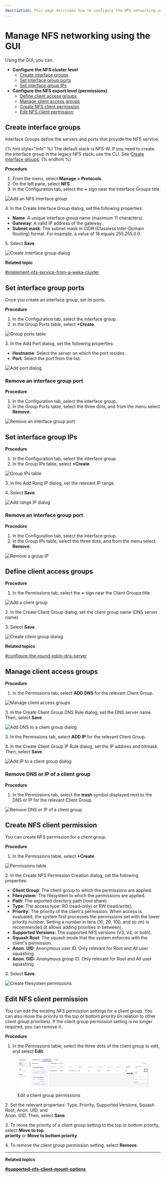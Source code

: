 ```yaml
---
description: This page describes how to configure the NFS networking using the GUI.
---
```


# Manage NFS networking using the GUI

Using the GUI, you can:

* **Configure the NFS cluster level**
  * [Create interface groups](nfs-support.md#create-interface-groups)
  * [Set interface group ports](nfs-support.md#set-interface-group-ports)
  * [Set interface group IPs](nfs-support.md#set-interface-group-ips)
* **Configure the NFS export level (permissions)**
  * [Define client access groups](nfs-support.md#define-client-access-groups)
  * [Manage client access groups](nfs-support.md#manage-client-access-groups)
  * [Create NFS client permission](nfs-support.md#create-nfs-client-permission)
  * [Edit NFS client permission](nfs-support.md#edit-nfs-client-permission)

## Create interface groups <a href="#create-interface-groups" id="create-interface-groups"></a>

Interface Groups define the servers and ports that provide the NFS service.

{% hint style="info" %}
The default stack is NFS-W. If you need to create the interface group in the legacy NFS stack, use the CLI. See [Create interface groups](nfs-support-1.md#create-interface-groups).
{% endhint %}

**Procedure**

1. From the menu, select **Manage > Protocols**.
2. On the left pane, select **NFS**.
3. In the Configuration tab, select the **+** sign near the Interface Groups title.&#x20;

![Add an NFS interface group](../../.gitbook/assets/wmng\_add\_nfs\_group\_add.png)

4\. In the Create Interface Group dialog, set the following properties:

* **Name**: A unique interface group name (maximum 11 characters).
* **Gateway**: A valid IP address of the gateway.
* **Subnet mask**: The subnet mask in CIDR (Classless Inter-Domain Routing) format. For example, a value of 16 equals 255.255.0.0.

5\. Select **Save**.

![Create interface group dialog](../../.gitbook/assets/wmng\_4\_1\_create\_interface\_group.png)

**Related topic**

[#implement-nfs-service-from-a-weka-cluster](./#implement-nfs-service-from-a-weka-cluster "mention")

## Set interface group ports

Once you create an interface group, set its ports.

**Procedure**

1. In the Configuration tab, select the interface group.
2. In the Group Ports table, select **+Create**.

![Group ports table](../../.gitbook/assets/wmng\_add\_nfs\_group\_ports\_add.png)

3\. In the Add Port dialog, set the following properties:

* **Hostname**: Select the server on which the port resides.
* **Port:** Select the port from the list.

![Add port dialog](../../.gitbook/assets/wmng\_add\_nfs\_group\_ports\_dialog.png)

### Remove an interface group port

**Procedure**

1. In the Configuration tab, select the interface group.
2. In the Group Ports table, select the three dots, and from the menu select **Remove**.&#x20;

![Remove an interface group port](../../.gitbook/assets/wmng\_add\_nfs\_group\_ports\_remove.png)

## **Set interface group IPs**

**Procedure**

1. In the Configuration tab, select the interface group.
2. In the Group IPs table, select **+Create**.

![Group IPs table](../../.gitbook/assets/wmng\_add\_nfs\_group\_ips\_add.png)

3\. In the Add Rang IP dialog, set the relevant IP range.

4\. Select **Save**.

![Add range IP dialog](../../.gitbook/assets/wmng\_add\_nfs\_group\_ips\_dialog.png)

### Remove an interface group port

**Procedure**

1. In the Configuration tab, select the interface group.
2. In the Group IPs table, select the three dots, and from the menu select **Remove**.&#x20;

![Remove a group IP](<../../.gitbook/assets/wmng\_add\_nfs\_group\_ip\_remove (1).png>)

## Define client access groups <a href="#define-client-access-groups" id="define-client-access-groups"></a>

**Procedure**

1. In the Permissions tab, select the **+** sign near the Client Groups title.

![Add a client group](../../.gitbook/assets/wmng\_add\_nfs\_client\_group\_add.png)

2\. In the Create Client Group dialog, set the client group name (DNS server name).

3\. Select **Save**.&#x20;

![Create client group dialog](../../.gitbook/assets/wmng\_add\_nfs\_client\_group\_dialog.png)

**Related topics**

[#configure-the-round-robin-dns-server](./#configure-the-round-robin-dns-server "mention")

## Manage client access groups <a href="#manage-client-access-groups" id="manage-client-access-groups"></a>

**Procedure**

1. In the Permissions tab, select **ADD DNS** for the relevant Client Group.

![Manage client access groups](../../.gitbook/assets/wmng\_add\_nfs\_client\_group\_dns-ip-buttons.png)

3\. In the Create Client Group DNS Rule dialog, set the DNS server name. Then, select **Save**.

![Add DNS to a client group dialog](../../.gitbook/assets/wmng\_add\_nfs\_client\_group\_dns\_rule.png)

3\. In the Permissions tab, select **ADD IP** for the relevant Client Group.

4\. In the Create Client Group IP Rule dialog, set the IP address and bitmask. Then, select **Save**.

![Add IP to a client group dialog](../../.gitbook/assets/wmng\_add\_nfs\_client\_group\_ip\_rule.png)

### Remove DNS or IP of a client group

**Procedure**

1. In the Permissions tab, select the **trash** symbol displayed next to the DNS or IP for the relevant Client Group.

![Remove DNS or IP of a client group](../../.gitbook/assets/wmng\_add\_nfs\_group\_ip\_remove.png)

## Create NFS client permission <a href="#create-nfs-client-permission" id="create-nfs-client-permission"></a>

You can create NFS permission for a client group.

**Procedure**

1. In the Permissions table, select **+Create**.

![Permissions table](../../.gitbook/assets/wmng\_add\_NFS\_client\_permissions.png)

2\. In the Create NFS Permission Creation dialog, set the following properties:

* **Client Group**: The client group to which the permissions are applied.
* **Filesystem**: The filesystem to which the permissions are applied.
* **Path**: The exported directory path (root share).
* **Type**: The access type: RO (read-only) or RW (read/write).
* **Priority:** The priority of the client's permission. When access is evaluated, the system first processes the permissions set with the lower priority number. Setting a number in tens (10, 20, 100, and so on) is recommended (it allows adding priorities in between).
* **Supported Versions:** The supported NFS versions (V3, V4, or both).
* **Squash Root**: The squash mode that the system enforces with the client's permission.
* **Anon. UID**: Anonymous user ID. Only relevant for Root and All user squashing.
* **Anon. GID:** Anonymous group ID. Only relevant for Root and All user squashing.

3\. Select **Save**.

![Create filesystem permissions](../../.gitbook/assets/wmng\_add\_fs\_permission.png)

## Edit NFS client permission <a href="#edit-nfs-client-permission" id="edit-nfs-client-permission"></a>

You can edit the existing NFS permission settings for a client group.  You can also move the priority to the top or bottom priority (in relation to other client group priorities). If the client group permission setting is no longer required, you can remove it.

**Procedure**

1. In the Permissions table, select the three dots of the client group to edit, and select **Edit**.

<figure><img src="../../.gitbook/assets/wmng_edit_nfs_permission.png" alt=""><figcaption><p>Edit a client group permissions</p></figcaption></figure>

2\. Set the relevant properties: Type, Priority, Supported Versions, Squash Root, Anon. UID, and\
&#x20;    Anon. GID. Then, select **Save**.

3\. To move the priority of a client group setting to the top or bottom priority, select **Move to top**\
&#x20;     **priority** or **Move to bottom priority**.

4\. To remove the client group permission setting, select **Remove**.

****

**Related topics**

****[#supported-nfs-client-mount-options](./#supported-nfs-client-mount-options "mention")****
